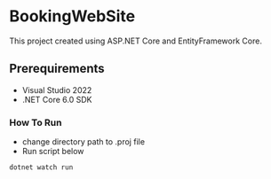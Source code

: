 # BookingWebSite

This project created
using ASP.NET Core and EntityFramework Core.

## Prerequirements

* Visual Studio 2022
* .NET Core 6.0 SDK

### How To Run
* change directory path to .proj file
* Run script below
```
dotnet watch run
```
